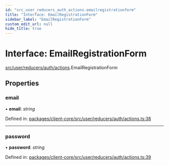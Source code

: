 ```yaml
---
id: "src_user_reducers_auth_actions.emailregistrationform"
title: "Interface: EmailRegistrationForm"
sidebar_label: "EmailRegistrationForm"
custom_edit_url: null
hide_title: true
---
```


# Interface: EmailRegistrationForm

[src/user/reducers/auth/actions](../modules/src_user_reducers_auth_actions.md).EmailRegistrationForm

## Properties

### email

• **email**: *string*

Defined in: [packages/client-core/src/user/reducers/auth/actions.ts:38](https://github.com/xr3ngine/xr3ngine/blob/716a06460/packages/client-core/src/user/reducers/auth/actions.ts#L38)

___

### password

• **password**: *string*

Defined in: [packages/client-core/src/user/reducers/auth/actions.ts:39](https://github.com/xr3ngine/xr3ngine/blob/716a06460/packages/client-core/src/user/reducers/auth/actions.ts#L39)
